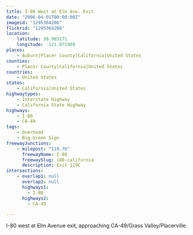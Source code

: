 ```yaml
---
title: I-80 West at Elm Ave. Exit
date: "2006-04-01T00:00:00Z"
imageid: "1295364206"
flickrid: "1295364206"
location:
    latitude: 38.903171
    longitude: -121.071909
places:
    - Auburn|Placer County|California|United States
counties:
    - Placer County|California|United States
countries:
    - United States
states:
    - California|United States
highwaytypes:
    - Interstate Highway
    - California State Highway
highways:
    - I-80
    - CA-49
tags:
    - Overhead
    - Big Green Sign
freewayJunctions:
    - milepost: "119.76"
      freewayName: I-80
      freewaySlug: i80-california
      description: Exit 119C
intersections:
    - overlap1: null
      overlap2: null
      highways1:
        - I-80
      highways2:
        - CA-49

---
```

I-80 west at Elm Avenue exit, approaching CA-49/Grass Valley/Placerville.